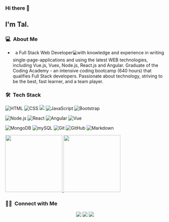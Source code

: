 ### Hi there 👋

## I'm Tal.

### 💻 &nbsp;About Me 

-  &nbsp; a Full Stack Web Developer💻with knowledge and experience in writing single-page-applications and using the latest WEB technologies, including Vue.js, Vuex, Node.js, React.js and Angular. Graduate of the Coding Academy - an intensive coding bootcamp (640 hours) that qualifies Full Stack developers. Passionate about technology, striving to be the best, fast learner, and a team player.



### 🛠 &nbsp;Tech Stack


![HTML](https://img.shields.io/badge/-HTML5-333333?style=flat&logo=HTML5) ![CSS](https://img.shields.io/badge/-CSS-333333?style=flat&logo=CSS3&logoColor=1572B6) ![](https://img.shields.io/badge/-Sass-333333?style=flat&logo=sass) ![JavaScript](https://img.shields.io/badge/-JavaScript_ES6-333333?style=flat&logo=javascript) ![Bootstrap](https://img.shields.io/badge/-Bootstrap-333333?style=flat&logo=bootstrap&logoColor=563D7C) 

![Node.js](https://img.shields.io/badge/-Node.js-333333?style=flat&logo=node.js) 
![React](https://img.shields.io/badge/-React,Redux-333333?style=flat&logo=react)  ![Angular](https://img.shields.io/badge/-Angular-333333?style=flat&logo=angular) ![Vue](https://img.shields.io/badge/-Vue,Vuex-333333?style=flat&logo=vue.js) 

![MongoDB](https://img.shields.io/badge/-MongoDB-333333?style=flat&logo=mongodb) ![mySQL](https://img.shields.io/badge/-mySQL-333333?style=flat&logo=mysql)
 ![Git](https://img.shields.io/badge/-Git-333333?style=flat&logo=git) ![GitHub](https://img.shields.io/badge/-GitHub-333333?style=flat&logo=github) ![Markdown](https://img.shields.io/badge/-Markdown-333333?style=flat&logo=markdown)

<p>
<a href="https://github.com/talah221">
  <img height="180em" src="https://github-readme-stats.vercel.app/api?username=talah221&show_icons=true&theme=radical" />
  <img height="180em" src="https://github-readme-stats-eight-theta.vercel.app/api/top-langs/?username=talah221&theme=radical&layout=compact" />
</a>
</p>


### 🤝🏻 &nbsp;Connect with Me 

<p align="center">
<a href="https://talah221.github.io/Portfolio/"><img src="https://img.shields.io/badge/-TalLahyani.com-3423A6?style=flat-square&logo=Google-Chrome&logoColor=white"/></a>
<a href="https://www.linkedin.com/in/tal-lahyani"><img src="https://img.shields.io/badge/-Tal_Lahyani-0077B5?style=flat-square&logo=Linkedin&logoColor=white"/></a>
<a href="mailto:talni250@gmail.com"><img src="https://img.shields.io/badge/-talni250@gmail.com-D14836?style=flat-square&logo=Gmail&logoColor=white"/></a>




